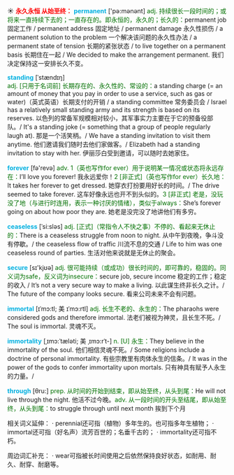 ☀ <font color="red">**永久永恒 从始至终：**</font>
<font color="sky blue">**permanent**</font> ['pə:mənənt] 
<font color="rgb(227, 108, 9)">adj. 持续很长一段时间的；或将来一直持续下去的；一直存在的。即永恒的，永久的；长久的：</font>permanent job 固定工作 / permanent address 固定地址 / permanent damage 永久性损伤 / a permanent solution to the problem 一个解决该问题的永久性办法 / a permanent state of tension 长期的紧张状态 / to live together on a permanent basis 长期住在一起 / We decided to make the arrangement permanent. 我们决定保持这一安排长久不变。
          
<font color="sky blue">**standing**</font> [ˈstændɪŋ]  
<font color="rgb(227, 108, 9)">adj. [只用于名词前] 长期存在的、永久性的、常设的：</font>a standing charge (= an amount of money that you pay in order to use a service, such as gas or water)（英式英语）长期支付的开销 / a standing committee 常务委员会 / Israel has a relatively small standing army and its strength is based on its reserves. 以色列的常备军规模相对较小，其军事实力主要在于它的预备役部队。/ It's a standing joke (= something that a group of people regularly laugh at). 那是一个活笑柄。/ We have a standing invitation to visit them anytime. 他们邀请我们随时去他们家做客。/ Elizabeth had a standing invitation to stay with her. 伊丽莎白受到邀请，可以随时去她家住。

<font color="sky blue">**forever**</font> [fə'revə] 
<font color="rgb(227, 108, 9)">adv. 1（英也写作for ever）用于说明某一情况或状态将永远存在：</font>I’ll love you forever! 我永远爱你！<font color="rgb(227, 108, 9)">2 [非正式]（英也写作for ever）长久地：</font>It takes her forever to get dressed. 她穿衣打扮要用好长的时间。/ The drive seemed to take forever. 这车好像永远也开不到头似的。<font color="rgb(227, 108, 9)">3 [非正式] 老是，没玩没了地（与进行时连用，表示一种讨厌的情绪），类似于always：</font>She’s forever going on about how poor they are. 她老是没完没了地讲他们有多穷。
 
 <font color="sky blue">**ceaseless**</font> [ˈsi:sləs]
<font color="rgb(227, 108, 9)">adj. [正式]（常指令人不快之事）不停的、看起来无休止的：</font>There is a ceaseless struggle from noon to night. 从中午到夜晚，争斗没有停歇。/ the ceaseless flow of traffic 川流不息的交通 / Life to him was one ceaseless round of parties. 生活对他来说就是无休止的聚会。
          
<font color="sky blue">**secure**</font> [sɪ'kjʊə] 
<font color="rgb(227, 108, 9)">adj. 很可能持续（或成功）很长时间的，即可靠的，稳固的。同义词为safe，反义词为insecure：</font>secure job, secure income 稳定的工作；稳定的收入 / It’s not a very secure way to make a living. 以此谋生终非长久之计。/ The future of the company looks secure. 看来公司未来不会有问题。
           
<font color="sky blue">**immortal**</font> [ɪˈmɔ:tl; 美 ɪˈmɔ:rtl]
<font color="rgb(227, 108, 9)">adj. 长生不老的、永生的：</font>The pharaohs were considered gods and therefore immortal. 法老们被视为神灵，且长生不死。/ The soul is immortal. 灵魂不灭。
           
<font color="sky blue">**immortality**</font> [ˌɪmɔ:ˈtæləti; 美 ˌɪmɔ:rˈt-]
<font color="rgb(227, 108, 9)">n. [U] 永生：</font>They believe in the immortality of the soul. 他们相信灵魂不死。/ Some religions include a doctrine of personal immortality. 有些宗教里有肉体永生的信条。/ It was in the power of the gods to confer immortality upon mortals. 只有神具有赋予人永生的力量。/

<font color="sky blue">**through**</font> [θru:] 
<font color="rgb(227, 108, 9)">prep. 从时间的开始到结束，即从始至终，从头到尾：</font>He will not live through the night. 他活不过今晚。<font color="rgb(227, 108, 9)">adv. 从一段时间的开头至结尾，即从始至终，从头到尾：</font>to struggle through until next month 挨到下个月

相关词义延伸：
· perennial还可指（植物）多年生的。也可指多年生植物；
· immortal还可指（好名声）流芳百世的；名垂千古的；
· immortality还可指不朽。

周边词汇补充：
· wear可指被长时间使用之后依然保持良好状态，如耐用、耐久、耐穿、耐磨等。




